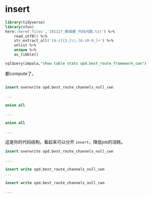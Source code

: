 insert
================

``` sql
library(tidyverse)
library(xfun)
here::here('files','181127_蔡维娜_代码问题.txt') %>% 
    read_utf8() %>% 
    str_extract_all('[A-z]{3,}\\.[A-z0-9_]+') %>% 
    unlist %>% 
    unique %>% 
    as_tibble()
```

``` sql
sqlQuery(impala,"show table stats opd.best_route_framework_cwn")
```

都compute了。

``` sql

insert overwrite opd.best_route_channels_null_cwn

...

union all

...

union all

...
```

这是你的代码结构，看起来可以分开 `insert`，降低job的消耗。

``` sql
insert overwrite opd.best_route_channels_null_cwn

...

insert write opd.best_route_channels_null_cwn
...

insert write opd.best_route_channels_null_cwn

...
```
